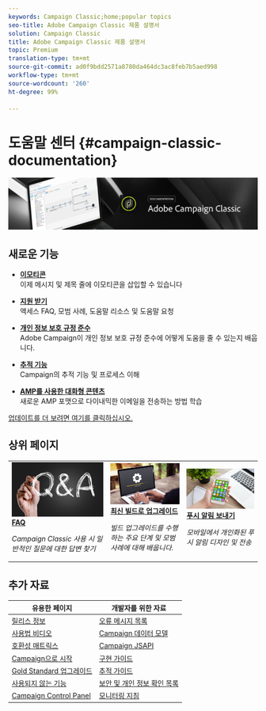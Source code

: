 ```yaml
---
keywords: Campaign Classic;home;popular topics
seo-title: Adobe Campaign Classic 제품 설명서
solution: Campaign Classic
title: Adobe Campaign Classic 제품 설명서
topic: Premium
translation-type: tm+mt
source-git-commit: ad0f9bdd2571a8780da464dc3ac8feb7b5aed998
workflow-type: tm+mt
source-wordcount: '260'
ht-degree: 99%

---
```



# 도움말 센터 {#campaign-classic-documentation}

![](platform/using/assets/do-not-localize/banner_acc_doc.jpg)

## 새로운 기능

* **[이모티콘](delivery/using/defining-the-email-content.md#inserting-emoticons)**<br/>이제 메시지 및 제목 줄에 이모티콘을 삽입할 수 있습니다

* **[지원 받기](https://helpx.adobe.com/kr/campaign/kb/ac-support.html)**<br/>&#x200B;액세스 FAQ, 모범 사례, 도움말 리소스 및 도움말 요청

* **[개인 정보 보호 규정 준수](https://helpx.adobe.com/kr/campaign/kb/campaign-privacy.html)**<br/> Adobe Campaign이 개인 정보 보호 규정 준수에 어떻게 도움을 줄 수 있는지 배웁니다.

* **[추적 기능](https://helpx.adobe.com/kr/campaign/kb/acc-tracking.html)**<br/>
Campaign의 추적 기능 및 프로세스 이해

* **[AMP를 사용한 대화형 콘텐츠](delivery/using/defining-interactive-content.md)**<br/>새로운 AMP 포맷으로 다이내믹한 이메일을 전송하는 방법 학습

[업데이트를 더 보려면 여기를 클릭하십시오.](/help/rn/using/documentation-updates.md)

## 상위 페이지

<table>
<tr>
  <td>
    <a href="platform/using/common-questions.md">
      <img alt="FAQ" src="platform/using/assets/FAQ.png"/>
    </a>
    <div>
      <a href="platform/using/common-questions.md">
    <strong>FAQ</strong>
    </a>
    </div>
    <p>
    <em>Campaign Classic 사용 시 일반적인 질문에 대한 답변 찾기</em>
    <p>
  </td>
   <td>
    <a href="https://helpx.adobe.com/kr/campaign/kb/acc-build-upgrade.html">
      <img alt="빌드 업그레이드" src="platform/using/assets/upgrade.png" />
    </a>
    <div>
      <a href="https://helpx.adobe.com/kr/campaign/kb/acc-build-upgrade.html">
    <strong>최신 빌드로 업그레이드</strong>
    </a>
    </div>
    <p>
    <em>빌드 업그레이드를 수행하는 주요 단계 및 모범 사례에 대해 배웁니다.</em>
    <p>
  </td>
  <td>
    <a href="delivery/using/creating-notifications.md">
       <img alt="푸시 알림" src="platform/using/assets/push.png" />
    </a>
    <div>
       <a href="delivery/using/creating-notifications.md">
    <strong>푸시 알림 보내기</strong>
    </a>
    </div>
    <p>
    <em>모바일에서 개인화된 푸시 알림 디자인 및 전송</em>
    <p>
  </td>
</tr>
</table>

## 추가 자료

| 유용한 페이지 | 개발자를 위한 자료 |
|---|---|
| [릴리스 정보](/help/rn/using/latest-release.md) | [오류 메시지 목록](https://docs.adobe.com/content/help/en/campaign-classic/technicalresources/error_messages/error_codes.html) |
| [사용법 비디오](https://docs.adobe.com/content/help/ko-KR/campaign-classic-learn/tutorials/overview.html) | [Campaign 데이터 모델](configuration/using/about-data-model.md) |
| [호환성 매트릭스](https://helpx.adobe.com/kr/campaign/kb/compatibility-matrix.html) | [Campaign JSAPI](https://docs.adobe.com/content/help/en/campaign-classic/technicalresources/api/p-1.html) |
| [Campaign으로 시작](platform/using/about-adobe-campaign-classic.md) | [구현 가이드](https://helpx.adobe.com/kr/campaign/kb/acc-implementation.html) |
| [Gold Standard 업그레이드](https://helpx.adobe.com/kr/campaign/kb/gold-standard.html) | [추적 가이드](https://helpx.adobe.com/kr/campaign/kb/acc-tracking.html) |
| [사용되지 않는 기능](https://helpx.adobe.com/kr/campaign/kb/deprecated-and-removed-features.html) | [보안 및 개인 정보 확인 목록](https://helpx.adobe.com/kr/campaign/kb/acc-security.html) |
| [Campaign Control Panel](https://docs.adobe.com/content/help/ko-KR/control-panel/using/control-panel-home.html) | [모니터링 지침](production/using/monitoring-guidelines.md) |
